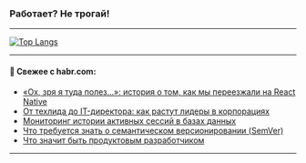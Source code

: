 ### Работает? Не трогай!

---
<!--
#### 🛠️ Technical stack:

![Java](https://img.shields.io/badge/Java-informational?logo=Oracle&style=flat&logoColor=white&color=FF4500)
![Kotlin](https://img.shields.io/badge/Kotlin-informational?logo=Kotlin&style=flat&logoColor=white&color=774D97)
![TS](https://img.shields.io/badge/TypeScript-informational?logo=typeScript&style=flat&logoColor=black&color=017acc)
![Python](https://img.shields.io/badge/Python-informational?logo=Python&style=flat&logoColor=black&color=ffdd54) <br>
![Spring](https://img.shields.io/badge/Spring-informational?logo=Spring&style=flat&logoColor=white&color=6DB33F) 
![SpringBoot](https://img.shields.io/badge/SpringBoot-informational?logo=SpringBoot&style=flat&logoColor=white&color=6DB33F)
![Nest](https://img.shields.io/badge/NestJS-informational?logo=NestJS&style=flat&logoColor=white&color=E0234E) 
![NodeJS](https://img.shields.io/badge/NodeJS-informational?logo=node.js&style=flat&logoColor=white&color=70A760)<br>
![PostgreSQL](https://img.shields.io/badge/PostgreSQL-informational?logo=PostgreSQL&style=flat&logoColor=white&color=DAA520)
![MongoDB](https://img.shields.io/badge/MongoDB-informational?logo=MongoDB&style=flat&logoColor=white&color=870000)
![Apache](https://img.shields.io/badge/Apache-informational?logo=apache&style=flat&logoColor=white&color=f74e28)

___ 
-->

<!--- #### 🛠️ : --->

[![Top Langs](https://github-readme-stats-82jvfl3w3-advtsettinggmailcoms-projects.vercel.app/api/top-langs/?username=zloylis&langs_count=10&hide_title=true&title_color=e6edf3&size_weight=0.5&count_weight=0.5&layout=compact&hide_progress=true&hide_border=true&theme=dracula&hide=css,makefile,cmake)](https://github.com/zloylis)

<!---


####  :octocat:&nbsp;&nbsp; Статистика:

![GitHub stats](https://github-readme-stats-u2qms2cxw-advtsettinggmailcoms-projects.vercel.app/api?username=zloylis&show_icons=true&hide_border=true&theme=dracula&title_color=e6edf3&include_all_commits=true&count_private=true&hide_rank=false&hide_title=true&rank_icon=github)
-->
---

#### 💬 Свежее с habr.com:

<!-- BLOG-POST-LIST:START -->
- [«Ох, зря я туда полез…»: история о том, как мы переезжали на React Native](https://habr.com/ru/companies/profi_ru/articles/954888/?utm_source=habrahabr&utm_medium=rss&utm_campaign=954888)
- [От техлида до IT-директора: как растут лидеры в корпорациях](https://habr.com/ru/companies/oleg-bunin/articles/950408/?utm_source=habrahabr&utm_medium=rss&utm_campaign=950408)
- [Мониторинг истории активных сессий в базах данных](https://habr.com/ru/articles/954880/?utm_source=habrahabr&utm_medium=rss&utm_campaign=954880)
- [Что требуется знать о семантическом версионировании &lpar;SemVer&rpar;](https://habr.com/ru/articles/954878/?utm_source=habrahabr&utm_medium=rss&utm_campaign=954878)
- [Что значит быть продуктовым разработчиком](https://habr.com/ru/companies/tbank/articles/952168/?utm_source=habrahabr&utm_medium=rss&utm_campaign=952168)
<!-- BLOG-POST-LIST:END -->

---
